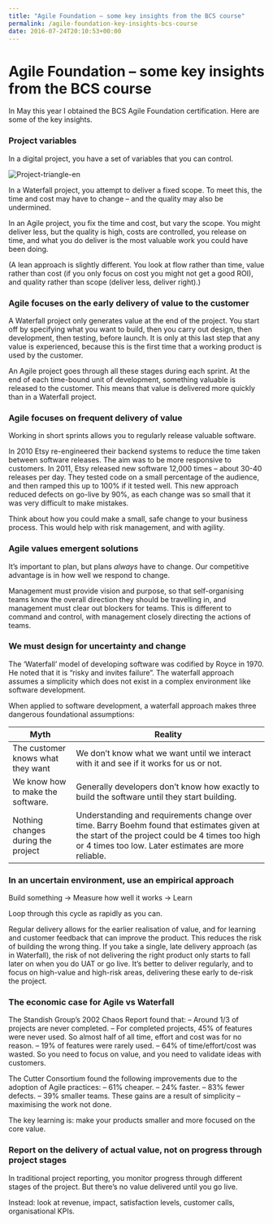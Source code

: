 ```yaml
---
title: "Agile Foundation – some key insights from the BCS course"
permalink: /agile-foundation-key-insights-bcs-course
date: 2016-07-24T20:10:53+00:00
---
```


# Agile Foundation – some key insights from the BCS course

In May this year I obtained the BCS Agile Foundation certification. Here are some of the key insights.

### Project variables

In a digital project, you have a set of variables that you can control.

![Project-triangle-en](Agile%20Foundation%20%E2%80%93%20some%20key%20insights%20from%20the%20BCS%20course%20%E2%80%93%20Martin%20Lugton_files/Project-triangle-en.svg.png)

In a Waterfall project, you attempt to deliver a fixed scope. To meet this, the time and cost may have to change – and the quality may also be undermined.

In an Agile project, you fix the time and cost, but vary the scope. You might deliver less, but the quality is high, costs are controlled, you release on time, and what you do deliver is the most valuable work you could have been doing.

(A lean approach is slightly different. You look at flow rather than time, value rather than cost (if you only focus on cost you might not get a good ROI), and quality rather than scope (deliver less, deliver right).)

### Agile focuses on the **early delivery of value** to the customer

A Waterfall project only generates value at the end of the project. You start off by specifying what you want to build, then you carry out design, then development, then testing, before launch. It is only at this last step that any value is experienced, because this is the first time that a working product is used by the customer.

An Agile project goes through all these stages during each sprint. At the end of each time-bound unit of development, something valuable is released to the customer. This means that value is delivered more quickly than in a Waterfall project.

### Agile focuses on **frequent delivery of value**

Working in short sprints allows you to regularly release valuable software.

In 2010 Etsy re-engineered their backend systems to reduce the time taken between software releases. The aim was to be more responsive to customers. In 2011, Etsy released new software 12,000 times – about 30-40 releases per day. They tested code on a small percentage of the audience, and then ramped this up to 100% if it tested well. This new approach reduced defects on go-live by 90%, as each change was so small that it was very difficult to make mistakes.

Think about how you could make a small, safe change to your business process. This would help with risk management, and with agility.

### Agile values emergent solutions

It’s important to plan, but plans *always* have to change. Our competitive advantage is in how well we respond to change.

Management must provide vision and purpose, so that self-organising teams know the overall direction they should be travelling in, and management must clear out blockers for teams. This is different to command and control, with management closely directing the actions of teams.

### We must design for uncertainty and change

The ‘Waterfall’ model of developing software was codified by Royce in 1970. He noted that it is “risky and invites failure”. The waterfall approach assumes a simplicity which does not exist in a complex environment like software development.

When applied to software development, a waterfall approach makes three dangerous foundational assumptions:

| Myth | Reality |
| ---- | ------- |
| The customer knows what they want | We don’t know what we want until we interact with it and see if it works for us or not. |
| We know how to make the software. | Generally developers don’t know how exactly to build the software until they start building. |
| Nothing changes during the project | Understanding and requirements change over time. Barry Boehm found that estimates given at the start of the project could be 4 times too high or 4 times too low. Later estimates are more reliable. |

### In an uncertain environment, use an empirical approach

Build something -> Measure how well it works -> Learn

Loop through this cycle as rapidly as you can.

Regular delivery allows for the earlier realisation of value, and for learning and customer feedback that can improve the product. This reduces the risk of building the wrong thing.
If you take a single, late delivery approach (as in Waterfall), the risk of not delivering the right product only starts to fall later on when you do UAT or go live. It’s better to deliver regularly, and to focus on high-value and high-risk areas, delivering these early to de-risk the project.

### The economic case for Agile vs Waterfall

The Standish Group’s 2002 Chaos Report found that:
– Around 1/3 of projects are never completed.
– For completed projects, 45% of features were never used. So almost half of all time, effort and cost was for no reason.
– 19% of features were rarely used.
– 64% of time/effort/cost was wasted. So you need to focus on value, and you need to validate ideas with customers.

The Cutter Consortium found the following improvements due to the adoption of Agile practices:
– 61% cheaper.
– 24% faster.
– 83% fewer defects.
– 39% smaller teams.
These gains are a result of simplicity – maximising the work not done.

The key learning is: make your products smaller and more focused on the core value.

### Report on the delivery of actual value, not on progress through project stages

In traditional project reporting, you monitor progress through different stages of the project. But there’s no value delivered until you go live.

Instead: look at revenue, impact, satisfaction levels, customer calls, organisational KPIs.